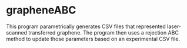 # grapheneABC
This program parametrically generates CSV files that represented laser-scanned transferred graphene. The program then uses a rejection ABC method to update those parameters based on an experimental CSV file.
